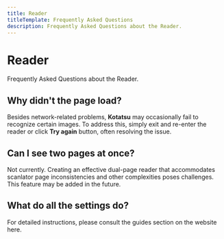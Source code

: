 ```yaml
---
title: Reader
titleTemplate: Frequently Asked Questions
description: Frequently Asked Questions about the Reader.
---
```


# Reader
Frequently Asked Questions about the Reader.

## Why didn't the page load?
Besides network-related problems, **Kotatsu** may occasionally fail to recognize certain images.
To address this, simply exit and re-enter the reader or click **Try again** button, often resolving the issue.

## Can I see two pages at once?
Not currently. Creating an effective dual-page reader that accommodates scanlator page inconsistencies and other complexities poses challenges. This feature may be added in the future.

## What do all the settings do?
For detailed instructions, please consult the guides section on the website here.